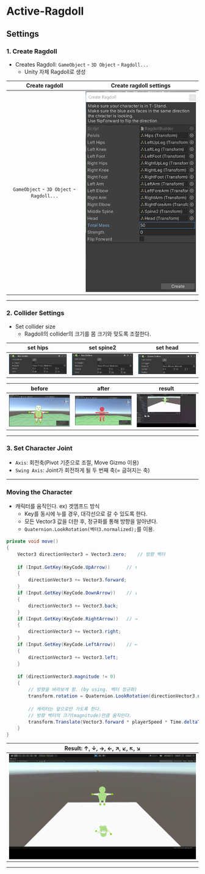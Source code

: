 # Active-Ragdoll

## Settings

### **1. Create Ragdoll**

- Creates Ragdoll: `GameObject` - `3D Object` - `Ragdoll...`
  - Unity 자체 Ragdoll로 생성

|              Create ragdoll               |                        Create ragdoll settings                         |
| :---------------------------------------: | :--------------------------------------------------------------------: |
| `GameObject` - `3D Object` - `Ragdoll...` | ![create](uploads/create_ragdoll_settings/create_ragdoll_settings.png) |

---

### **2. Collider Settings**

- Set collider size
  - Ragdoll의 collider의 크기를 몸 크기와 맞도록 조절한다.

|                             set hips                              |                              set spine2                               |                             set head                              |
| :---------------------------------------------------------------: | :-------------------------------------------------------------------: | :---------------------------------------------------------------: |
| ![set_hips](uploads/collider_settings/collider_settings_hips.png) | ![set_spine2](uploads/collider_settings/collider_settings_spine2.png) | ![set_head](uploads/collider_settings/collider_settings_head.png) |

|                              before                               |                              after                              |                              result                               |
| :---------------------------------------------------------------: | :-------------------------------------------------------------: | :---------------------------------------------------------------: |
| ![before](uploads/collider_settings/collider_settings_before.png) | ![after](uploads/collider_settings/collider_settings_after.png) | ![result](uploads/collider_settings/collider_settings_result.gif) |

---

### **3. Set Character Joint**

- `Axis`: 회전축(Pivot 기준으로 조절, Move Gizmo 이용)
- `Swing Axis`: Joint가 회전하게 될 두 번째 축(= 굽혀지는 축)

---

### **Moving the Character**

- 캐릭터를 움직인다. ex) 겟엠프드 방식
  - Key를 동시에 누를 경우, 대각선으로 갈 수 있도록 한다.
  - 모든 Vector3 값을 더한 후, 정규화를 통해 방향을 알아낸다.
  - `Quaternion.LookRotation(벡터3.normalized);`를 이용.

```C#
private void move()
{
    Vector3 directionVector3 = Vector3.zero;    // 방향 벡터

    if (Input.GetKey(KeyCode.UpArrow))      // ↑
    {
        directionVector3 += Vector3.forward;
    }
    if (Input.GetKey(KeyCode.DownArrow))    // ↓
    {
        directionVector3 += Vector3.back;
    }
    if (Input.GetKey(KeyCode.RightArrow))   // →
    {
        directionVector3 += Vector3.right;
    }
    if (Input.GetKey(KeyCode.LeftArrow))    // ←
    {
        directionVector3 += Vector3.left;
    }

    if (directionVector3.magnitude != 0)
    {
        // 방향을 바라보게 함. (by using. 벡터 정규화)
        transform.rotation = Quaternion.LookRotation(directionVector3.normalized);

        // 캐릭터는 앞으로만 가도록 한다.
        // 방향 벡터의 크기(magnitude)만큼 움직인다.
        transform.Translate(Vector3.forward * playerSpeed * Time.deltaTime);
    }
}
```

|                         Result: ↑, ↓, →, ←, ↗, ↙, ↖, ↘                         |
| :----------------------------------------------------------------------------: |
| ![moving_the_character](uploads/moving_the_character/moving_the_character.gif) |

---
